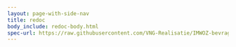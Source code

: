 ```yaml
---
layout: page-with-side-nav
title: redoc
body_include: redoc-body.html
spec-url: https://raw.githubusercontent.com/VNG-Realisatie/IMWOZ-bevragingen/main/specificatie/TVS/openapi.yaml
---
```

<redoc spec-url='{{ page.spec-url}}'></redoc>
